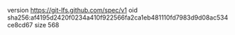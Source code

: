 version https://git-lfs.github.com/spec/v1
oid sha256:af4195d2420f0234a410f922566fa2ca1eb481110fd7983d9d08ac534ce8cd67
size 568
